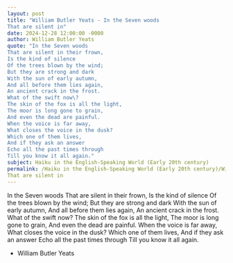 ```yaml
---
layout: post
title: "William Butler Yeats - In the Seven woods
That are silent in"
date: 2024-12-28 12:00:00 -0000
author: William Butler Yeats
quote: "In the Seven woods
That are silent in their frown,
Is the kind of silence
Of the trees blown by the wind;
But they are strong and dark
With the sun of early autumn,
And all before them lies again,
An ancient crack in the frost.
What of the swift now\?
The skin of the fox is all the light,
The moor is long gone to grain,
And even the dead are painful.
When the voice is far away,
What closes the voice in the dusk?
Which one of them lives,
And if they ask an answer
Echo all the past times through
Till you know it all again."
subject: Haiku in the English-Speaking World (Early 20th century)
permalink: /Haiku in the English-Speaking World (Early 20th century)/William Butler Yeats/William Butler Yeats - In the Seven woods
That are silent in
---
```


In the Seven woods
That are silent in their frown,
Is the kind of silence
Of the trees blown by the wind;
But they are strong and dark
With the sun of early autumn,
And all before them lies again,
An ancient crack in the frost.
What of the swift now\?
The skin of the fox is all the light,
The moor is long gone to grain,
And even the dead are painful.
When the voice is far away,
What closes the voice in the dusk?
Which one of them lives,
And if they ask an answer
Echo all the past times through
Till you know it all again.

- William Butler Yeats
